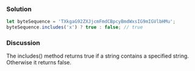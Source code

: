 ### Solution 
``` JavaScript 
let byteSequence = 'TXkgaG92ZXJjcmFmdCBpcyBmdWxsIG9mIGVlbHMu';
byteSequence.includes('x') ? true : false; // true
```

### Discussion 
The includes() method returns true if a string contains a specified string. Otherwise it returns false.
